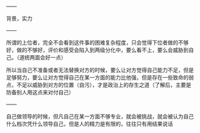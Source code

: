 ——

背景，实力

——

所谓的上位者，完全不会看到这件事的困难复杂程度，只会觉得下位者做的不够好，做的不够好，评价和感受会陷入到两级分化中，要么看不上，要么会威胁到自己。（道统两面会好一点）

所以当自己不准备或者无法替换对方的时候，要么让对方觉得自己能力不足，但是足够努力，要么让对方觉得自己在某一方面的能力比他强，但是存在一些致命的弱点，不足以威胁到对方的位置（自污），才是政治上的存生之道（了解后，主要是防备别人用这点来对付自己）

——

自己做领导的时候，但凡自己在某一方面不够专业，就会被挑战，就会被认为自己什么档次凭什么领导自己，但是人的精力是有限的，往往只有用结果说话
